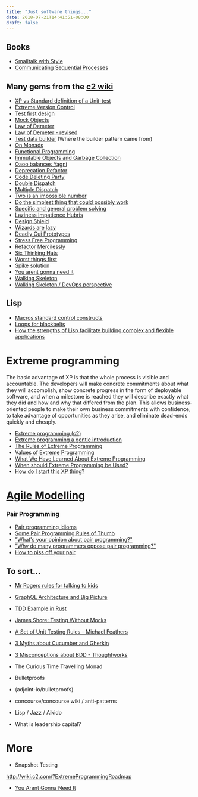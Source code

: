 ```yaml
---
title: "Just software things..."
date: 2018-07-21T14:41:51+08:00
draft: false
---
```


## Books

- [Smalltalk with Style](http://sdmeta.gforge.inria.fr/FreeBooks/WithStyle/SmalltalkWithStyle.pdf)
- [Communicating Sequential Processes](http://www.usingcsp.com/cspbook.pdf)

## Many gems from the [c2 wiki](http://wiki.c2.com/)

- [XP vs Standard definition of a Unit-test](http://wiki.c2.com/?XpVsStandardDefinitionOfUnitTest)
- [Extreme Version Control](http://wiki.c2.com/?ExtremeVersionControl)
- [Test first design](http://wiki.c2.com/?TestFirstDesign)
- [Mock Objects](http://wiki.c2.com/?MockObject)
- [Law of Demeter](http://wiki.c2.com/?LawOfDemeter)
- [Law of Demeter - revised](http://wiki.c2.com/?LawOfDemeterRevisited)
- [Test data builder](http://wiki.c2.com/?TestDataBuilder) (Where the builder pattern came from)
- [On Monads](http://wiki.c2.com/?OnMonads)
- [Functional Programming](http://wiki.c2.com/?FunctionalProgramming)
- [Immutable Objects and Garbage Collection](http://wiki.c2.com/?ImmutableObjectsAndGarbageCollection)
- [Oaoo balances Yagni](http://wiki.c2.com/?OaooBalancesYagni)
- [Deprecation Refactor](http://wiki.c2.com/?DeprecationRefactor)
- [Code Deleting Party](http://wiki.c2.com/?CodeDeletingParty)
- [Double Dispatch](http://wiki.c2.com/?DoubleDispatch)
- [Multiple Dispatch](http://wiki.c2.com/?MultipleDispatch)
- [Two is an impossible number](http://wiki.c2.com/?TwoIsAnImpossibleNumber)
- [Do the simplest thing that could possibly work](http://wiki.c2.com/?DoTheSimplestThingThatCouldPossiblyWork)
- [Specific and general problem solving](http://wiki.c2.com/?SpecificAndGeneralProblemSolving)
- [Laziness Impatience Hubris](http://wiki.c2.com/?LazinessImpatienceHubris)
- [Design Shield](http://wiki.c2.com/?DesignShield)
- [Wizards are lazy](http://wiki.c2.com/?WizardsAreLazy)
- [Deadly Gui Prototypes](http://wiki.c2.com/?DeadlyGuiPrototypes)
- [Stress Free Programming](http://wiki.c2.com/?StressFreeProgramming)
- [Refactor Mercilessly](http://wiki.c2.com/?RefactorMercilessly)
- [Six Thinking Hats](http://wiki.c2.com/?SixThinkingHats)
- [Worst things first](http://wiki.c2.com/?WorstThingsFirst)
- [Spike solution](http://wiki.c2.com/?SpikeSolution)
- [You arent gonna need it](http://wiki.c2.com/?YouArentGonnaNeedIt)
- [Walking Skeleton](http://wiki.c2.com/?WalkingSkeleton)
- [Walking Skeleton / DevOps perspective](https://devops.stackexchange.com/questions/712/what-is-a-walking-skeleton)

## Lisp

- [Macros standard control constructs](http://www.gigamonkeys.com/book/macros-standard-control-constructs.html)
- [Loops for blackbelts](http://www.gigamonkeys.com/book/loop-for-black-belts.html)
- [How the strengths of Lisp facilitate building complex and flexible applications](https://academic.oup.com/bib/article/19/3/537/2769437)

# Extreme programming

The basic advantage of XP is that the whole process is visible and
accountable. The developers will make concrete commitments about what
they will accomplish, show concrete progress in the form of deployable
software, and when a milestone is reached they will describe exactly
what they did and how and why that differed from the plan. This allows
business-oriented people to make their own business commitments with
confidence, to take advantage of opportunities as they arise, and
eliminate dead-ends quickly and cheaply.

- [Extreme programming (c2)](http://wiki.c2.com/?ExtremeProgramming)
- [Extreme programming a gentle introduction](http://www.extremeprogramming.org/)
- [The Rules of Extreme Programming](http://www.extremeprogramming.org/rules.html)
- [Values of Extreme Programming](http://www.extremeprogramming.org/values.html)
- [What We Have Learned About Extreme Programming](http://www.extremeprogramming.org/lessons.html)
- [When should Extreme Programming be Used?](http://www.extremeprogramming.org/when.html)
- [How do I start this XP thing?](http://www.extremeprogramming.org/start.html)

# [Agile Modelling](http://www.agilemodeling.com/)

### Pair Programming

- [Pair programming idioms](http://www.extremeprogramming.org/stories/pair.html)
- [Some Pair Programming Rules of Thumb](http://www.extremeprogramming.org/stories/pair2.html)
- ["What's your opinion about pair programming?"](https://www.quora.com/What-is-your-opinion-about-pair-programming)
- ["Why do many programmers oppose pair programming?"](https://www.quora.com/Why-do-many-programmers-oppose-pair-programming)
- [How to piss off your pair](http://wiki.c2.com/?HowToPissOffYourPair)

## To sort...

- [Mr Rogers rules for talking to kids](https://offspring.lifehacker.com/how-to-talk-to-kids-according-to-mister-rogers-1826760813)
- [GraphQL Architecture and Big Picture](https://www.howtographql.com/basics/3-big-picture/)
- [TDD Example in Rust](https://matthewkmayer.github.io/blag/public/post/tdd-with-rust/)
- [James Shore: Testing Without Mocks](http://www.jamesshore.com/Blog/Testing-Without-Mocks.html)
- [A Set of Unit Testing Rules - Michael Feathers](https://www.artima.com/weblogs/viewpost.jsp?thread=126923)
- [3 Myths about Cucumber and Gherkin](https://pilot.co/blog/cucumber-and-gherkin-myths/)
- [3 Misconceptions about BDD - Thoughtworks](https://www.thoughtworks.com/insights/blog/3-misconceptions-about-bdd)

- The Curious Time Travelling Monad

- Bulletproofs

- (adjoint-io/bulletproofs)

- concourse/concourse wiki / anti-patterns

- Lisp / Jazz / Aikido

- What is leadership capital?


# More

- Snapshot Testing


http://wiki.c2.com/?ExtremeProgrammingRoadmap

- [You Arent Gonna Need It](http://wiki.c2.com/?YouArentGonnaNeedIt)
